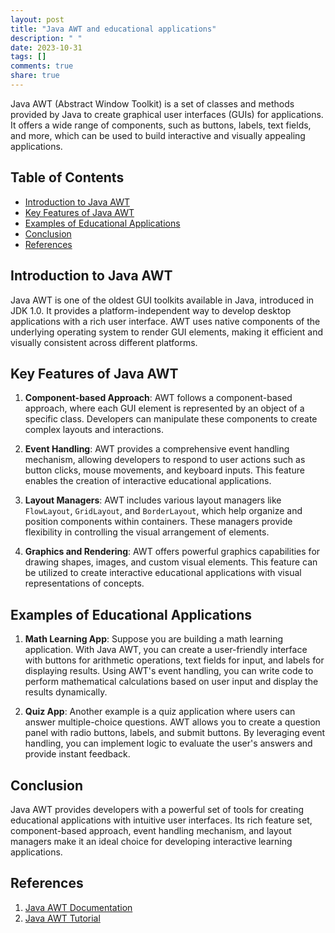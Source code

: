 ```yaml
---
layout: post
title: "Java AWT and educational applications"
description: " "
date: 2023-10-31
tags: []
comments: true
share: true
---
```


Java AWT (Abstract Window Toolkit) is a set of classes and methods provided by Java to create graphical user interfaces (GUIs) for applications. It offers a wide range of components, such as buttons, labels, text fields, and more, which can be used to build interactive and visually appealing applications.

## Table of Contents
- [Introduction to Java AWT](#introduction-to-java-awt)
- [Key Features of Java AWT](#key-features-of-java-awt)
- [Examples of Educational Applications](#examples-of-educational-applications)
- [Conclusion](#conclusion)
- [References](#references)

## Introduction to Java AWT

Java AWT is one of the oldest GUI toolkits available in Java, introduced in JDK 1.0. It provides a platform-independent way to develop desktop applications with a rich user interface. AWT uses native components of the underlying operating system to render GUI elements, making it efficient and visually consistent across different platforms.

## Key Features of Java AWT

1. **Component-based Approach**: AWT follows a component-based approach, where each GUI element is represented by an object of a specific class. Developers can manipulate these components to create complex layouts and interactions.

2. **Event Handling**: AWT provides a comprehensive event handling mechanism, allowing developers to respond to user actions such as button clicks, mouse movements, and keyboard inputs. This feature enables the creation of interactive educational applications.

3. **Layout Managers**: AWT includes various layout managers like `FlowLayout`, `GridLayout`, and `BorderLayout`, which help organize and position components within containers. These managers provide flexibility in controlling the visual arrangement of elements.

4. **Graphics and Rendering**: AWT offers powerful graphics capabilities for drawing shapes, images, and custom visual elements. This feature can be utilized to create interactive educational applications with visual representations of concepts.

## Examples of Educational Applications

1. **Math Learning App**: Suppose you are building a math learning application. With Java AWT, you can create a user-friendly interface with buttons for arithmetic operations, text fields for input, and labels for displaying results. Using AWT's event handling, you can write code to perform mathematical calculations based on user input and display the results dynamically.

2. **Quiz App**: Another example is a quiz application where users can answer multiple-choice questions. AWT allows you to create a question panel with radio buttons, labels, and submit buttons. By leveraging event handling, you can implement logic to evaluate the user's answers and provide instant feedback.

## Conclusion

Java AWT provides developers with a powerful set of tools for creating educational applications with intuitive user interfaces. Its rich feature set, component-based approach, event handling mechanism, and layout managers make it an ideal choice for developing interactive learning applications.

## References

1. [Java AWT Documentation](https://docs.oracle.com/en/java/javase/15/docs/api/java.desktop/java/awt/package-summary.html)
2. [Java AWT Tutorial](https://www.javatpoint.com/java-awt)